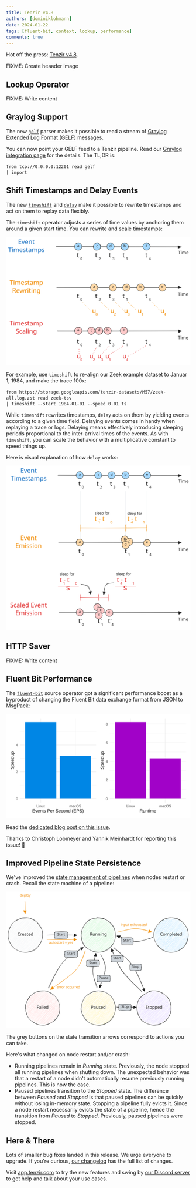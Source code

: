 ```yaml
---
title: Tenzir v4.8
authors: [dominiklohmann]
date: 2024-01-22
tags: [fluent-bit, context, lookup, performance]
comments: true
---
```


Hot off the press: [Tenzir
v4.8](https://github.com/tenzir/tenzir/releases/tag/v4.8.0).

FIXME: Create heaader image
<!--![Tenzir v4.8](tenzir-v4.8.excalidraw.svg)-->

<!-- truncate -->

## Lookup Operator

FIXME: Write content

## Graylog Support

The new [`gelf`](/next/formats/gelf) parser makes it possible to read a stream
of [Graylog Extended Log Format
(GELF)](https://go2docs.graylog.org/5-0/getting_in_log_data/gelf.html) messages.

You can now point your GELF feed to a Tenzir pipeline. Read our [Graylog
integration page](/next/integrations/graylog) for the details. The TL;DR is:

```
from tcp://0.0.0.0:12201 read gelf
| import
```

## Shift Timestamps and Delay Events

The new [`timeshift`](/next/operators/timeshift) and
[`delay`](/next/operators/timeshift) make it possible to rewrite timestamps and
act on them to replay data flexibly.

The `timeshift` operator adjusts a series of time values by anchoring them
around a given start time. You can rewrite and scale timestamps:

![timeshift](timeshift.excalidraw.svg)

For example, use `timeshift` to re-align our Zeek example dataset to Januar 1,
1984, and make the trace 100x:

```
from https://storage.googleapis.com/tenzir-datasets/M57/zeek-all.log.zst read zeek-tsv
| timeshift --start 1984-01-01 --speed 0.01 ts
```

While `timeshift` rewrites timestamps, `delay` acts on them by yielding events
according to a given time field. Delaying events comes in handy when replaying a
trace or logs. Delaying means effectively introducing sleeping periods
proportional to the inter-arrival times of the events. As with `timeshift`, you
can scale the behavior with a multiplicative constant to speed things up.

Here is visual explanation of how `delay` works:

![delay](delay.excalidraw.svg)

## HTTP Saver

FIXME: Write content

## Fluent Bit Performance

The [`fluent-bit`](/operators/fluent-bit) source operator got a significant
performance boost as a byproduct of changing the Fluent Bit data exchange format
from JSON to MsgPack:

![Fluent Bit Performance](fluent-bit-speedup.svg)

Read the [dedicated blog post on this
issue](/blog/switching-fluentbit-from-json-to-msgpack).

Thanks to Christoph Lobmeyer and Yannik Meinhardt for reporting this issue! 🙏

## Improved Pipeline State Persistence

We've improved the [state management of
pipelines](/next/user-guides/manage-a-pipeline) when nodes restart or crash.
Recall the state machine of a pipeline:

![Pipeline States](pipeline-states.excalidraw.svg)

The grey buttons on the state transition arrows correspond to actions you can
take.

Here's what changed on node restart and/or crash:

- Running pipelines remain in *Running* state. Previously, the node stopped all
  running pipelines when shutting down. The unexpected behavior was that a
  restart of a node didn't automatically resume previously running pipelines.
  This is now the case.
- Paused pipelines transition to the *Stopped* state. The difference between
  *Paused* and *Stopped* is that paused pipelines can be quickly without losing
  in-memory state. Stopping a pipeline fully evicts it. Since a node restart
  necessarily evicts the state of a pipeline, hence the transition from *Paused*
  to *Stopped*. Previously, paused pipelines were stopped.

## Here & There

Lots of smaller bug fixes landed in this release. We urge everyone to upgrade.
If you're curious, [our changelog](/changelog#v480) has the full list of
changes.

Visit [app.tenzir.com](https://app.tenzir.com) to try the new
features and swing by [our Discord server](/discord) to get help and talk about
your use cases.
